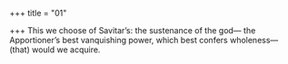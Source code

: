 +++
title = "01"

+++
This we choose of Savitar’s: the sustenance of the god—
the Apportioner’s best vanquishing power, which best confers
wholeness—(that) would we acquire.